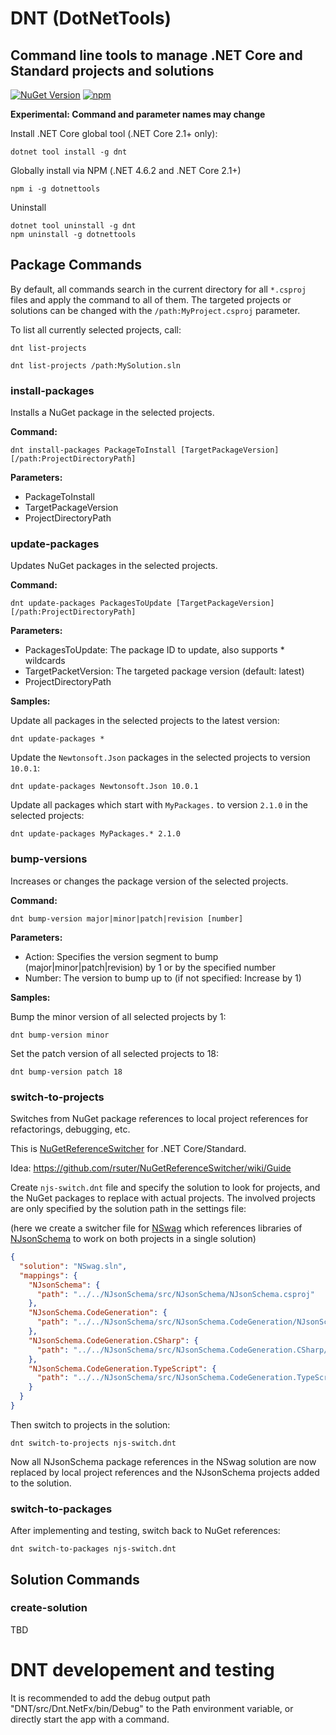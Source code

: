 # DNT (DotNetTools)
## Command line tools to manage .NET Core and Standard projects and solutions

[![NuGet Version](https://img.shields.io/nuget/v/DNT.svg)](https://www.nuget.org/packages?q=DNT)
[![npm](https://img.shields.io/npm/v/dotnettools.svg)](https://www.npmjs.com/package/dotnettools)

**Experimental: Command and parameter names may change**

Install .NET Core global tool (.NET Core 2.1+ only): 

```
dotnet tool install -g dnt
```

Globally install via NPM (.NET 4.6.2 and .NET Core 2.1+)

```
npm i -g dotnettools
```

Uninstall 

```
dotnet tool uninstall -g dnt
npm uninstall -g dotnettools
```

## Package Commands

By default, all commands search in the current directory for all `*.csproj` files and apply the command to all of them. The targeted projects or solutions can be changed with the `/path:MyProject.csproj` parameter.

To list all currently selected projects, call:

```
dnt list-projects

dnt list-projects /path:MySolution.sln
```

### install-packages

Installs a NuGet package in the selected projects.

**Command:**

```
dnt install-packages PackageToInstall [TargetPackageVersion] [/path:ProjectDirectoryPath]
```

**Parameters:**

- PackageToInstall
- TargetPackageVersion
- ProjectDirectoryPath

### update-packages

Updates NuGet packages in the selected projects.

**Command:**

```
dnt update-packages PackagesToUpdate [TargetPackageVersion] [/path:ProjectDirectoryPath]
```

**Parameters:**

- PackagesToUpdate: The package ID to update, also supports * wildcards
- TargetPacketVersion: The targeted package version (default: latest)
- ProjectDirectoryPath

**Samples:**

Update all packages in the selected projects to the latest version:

```
dnt update-packages *
```

Update the `Newtonsoft.Json` packages in the selected projects to version `10.0.1`:

```
dnt update-packages Newtonsoft.Json 10.0.1
```

Update all packages which start with `MyPackages.` to version `2.1.0` in the selected projects:

```
dnt update-packages MyPackages.* 2.1.0
```

### bump-versions

Increases or changes the package version of the selected projects.

**Command:**

```
dnt bump-version major|minor|patch|revision [number]
```

**Parameters:**

- Action: Specifies the version segment to bump (major|minor|patch|revision) by 1 or by the specified number
- Number: The version to bump up to (if not specified: Increase by 1)

**Samples:**

Bump the minor version of all selected projects by 1:

```
dnt bump-version minor
```

Set the patch version of all selected projects to 18:

```
dnt bump-version patch 18
```

### switch-to-projects

Switches from NuGet package references to local project references for refactorings, debugging, etc.

This is [NuGetReferenceSwitcher](https://github.com/RSuter/NuGetReferenceSwitcher) for .NET Core/Standard.

Idea: https://github.com/rsuter/NuGetReferenceSwitcher/wiki/Guide

Create `njs-switch.dnt` file and specify the solution to look for projects, and the NuGet packages to replace with actual projects. The involved projects are only specified by the solution path in the settings file:

(here we create a switcher file for [NSwag](http://nswag.org) which references libraries of [NJsonSchema](http://njsonschema.org) to work on both projects in a single solution)

```json
{
  "solution": "NSwag.sln",
  "mappings": {
    "NJsonSchema": {
      "path": "../../NJsonSchema/src/NJsonSchema/NJsonSchema.csproj"
    },
    "NJsonSchema.CodeGeneration": {
      "path": "../../NJsonSchema/src/NJsonSchema.CodeGeneration/NJsonSchema.CodeGeneration.csproj"
    },
    "NJsonSchema.CodeGeneration.CSharp": {
      "path": "../../NJsonSchema/src/NJsonSchema.CodeGeneration.CSharp/NJsonSchema.CodeGeneration.CSharp.csproj"
    },
    "NJsonSchema.CodeGeneration.TypeScript": {
      "path": "../../NJsonSchema/src/NJsonSchema.CodeGeneration.TypeScript/NJsonSchema.CodeGeneration.TypeScript.csproj"
    }
  }
}
```

Then switch to projects in the solution: 

```
dnt switch-to-projects njs-switch.dnt
```

Now all NJsonSchema package references in the NSwag solution are now replaced by local project references and the NJsonSchema projects added to the solution.

### switch-to-packages

After implementing and testing, switch back to NuGet references: 

```
dnt switch-to-packages njs-switch.dnt
```

## Solution Commands

### create-solution

TBD

# DNT developement and testing

It is recommended to add the debug output path "DNT/src/Dnt.NetFx/bin/Debug" to the Path environment variable, or directly start the app with a command.
